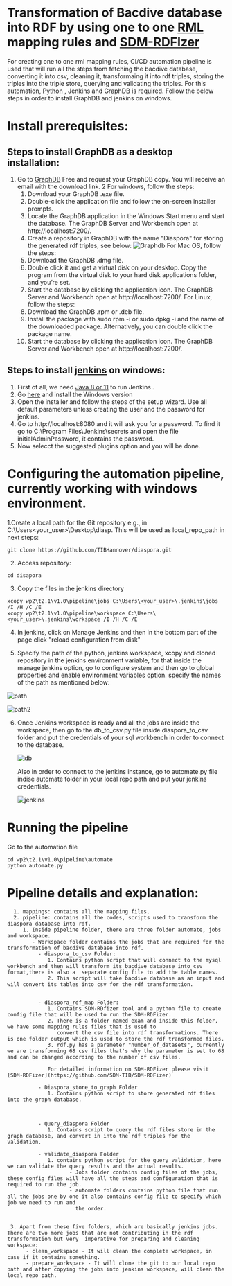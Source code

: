 # Transformation of Bacdive database into RDF by using one to one [RML](https://rml.io/specs/rml/#overview-0) mapping rules and [SDM-RDFIzer](https://github.com/SDM-TIB/SDM-RDFizer) 

For creating one to one rml mapping rules, CI/CD automation pipeline is used that will run all the steps from fetching the bacdive database, converting it into csv, cleaning it, transformaing it into rdf triples, storing the triples into the triple store, querying and validating the triples. For this automation, [Python](https://www.python.org/downloads/) , Jenkins and GraphDB is required. Follow the below steps in order to install GraphDB and jenkins on windows. 

      
# Install prerequisites:

  

  ## Steps to install GraphDB as a desktop installation:
  1. Go to [GraphDB](https://www.ontotext.com/products/graphdb/graphdb-free/) Free and request your GraphDB copy. You will receive an email with the download link. 
  2  For windows, follow the steps: 
       1. Download your GraphDB .exe file.
       2. Double-click the application file and follow the on-screen installer prompts.
       3. Locate the GraphDB application in the Windows Start menu and start the database. The GraphDB Server and Workbench open at http://localhost:7200/.
       4. Create a repository in GraphDB with the name "Diaspora" for storing the generated rdf triples, see below:
       ![Graphdb](https://user-images.githubusercontent.com/55106484/176881416-3f39143e-6615-4e83-9f04-80338fc589dc.PNG)
     For Mac OS, follow the steps:
       1. Download the GraphDB .dmg file.
       2. Double click it and get a virtual disk on your desktop. Copy the program from the virtual disk to your hard disk applications folder, and you’re set.
       3. Start the database by clicking the application icon. The GraphDB Server and Workbench open at http://localhost:7200/.
     For Linux, follow the steps:
       1. Download the GraphDB .rpm or .deb file.
       2. Install the package with sudo rpm -i or sudo dpkg -i and the name of the downloaded package. Alternatively, you can double click the package name.
       3. Start the database by clicking the application icon. The GraphDB Server and Workbench open at http://localhost:7200/.
      
       
  
  ## Steps to install [jenkins](https://www.jenkins.io/doc/book/installing/windows/) on windows: 
   1. First of all, we need [Java 8 or 11](https://www.java.com/en/download/help/windows_manual_download.html) to run Jenkins .
   2. Go [here](https://www.jenkins.io/download/#downloading-jenkins) and install the Windows version
   3. Open the installer and follow the steps of the setup wizard. Use all default parameters unless creating the user and the password for jenkins.
   4. Go to http://localhost:8080 and it will ask you for a password. To find it go to C:\Program Files\Jenkins\secrets and open the file initialAdminPassword, it contains the password.
   5. Now selecct the suggested plugins option and you will be done.
 
# Configuring the automation pipeline, currently working with windows environment. 

1.Create a local path for the Git repository e.g., in C:\Users\<your_user>\Desktop\diasp. This will be used as local_repo_path in next steps:
```
git clone https://github.com/TIBHannover/diaspora.git
```

2. Access repository:

```
cd disapora
```

3. Copy the files in the jenkins directory

```
xcopy wp2\t2.1\v1.0\pipeline\jobs C:\Users\<your_user>\.jenkins\jobs /I /H /C /E
xcopy wp2\t2.1\v1.0\pipeline\workspace C:\Users\<your_user>\.jenkins\workspace /I /H /C /E
```

4. In jenkins, click on Manage Jenkins and then in the bottom part of the page click "reload configuration from disk"

5. Specify the path of the python, jenkins workspace, xcopy and cloned repository in the jenkins environment variable, for that inside the manage jenkins option, go to configure system and then go to global properties and enable environment variables option. specify the names of the path as mentioned below:

![path](https://user-images.githubusercontent.com/55106484/176935037-04442cb2-a133-4a08-8125-61df1053c58a.PNG)


![path2](https://user-images.githubusercontent.com/55106484/176921732-c61b989e-9c2a-49ed-8f4b-6e7229004eae.PNG)

6. Once Jenkins workspace is ready and all the jobs are inside the workspace, then go to the db_to_csv.py file inside diaspora_to_csv folder and put the credentials of    your sql workbench in order to connect to the database.    

   ![db](https://user-images.githubusercontent.com/55106484/176936219-6b697cb6-89d6-41c3-ab88-04f3d5af4057.PNG)
   
   Also in order to connect to the jenkins instance, go to automate.py file indise automate folder in your local repo path and put your jenkins credentials.
   
   ![jenkins](https://user-images.githubusercontent.com/55106484/176936641-cbdf7e20-fe02-43e4-81c5-9f7d432b9722.PNG)

# Running the pipeline



Go to the automation file
```
cd wp2\t2.1\v1.0\pipeline\automate
python automate.py
```
# Pipeline details and explanation:
      1. mappings: contains all the mapping files. 
      2. pipeline: contains all the codes, scripts used to transform the diaspora database into rdf.
         1. Inside pipeline folder, there are three folder automate, jobs and workspace.
            - Workspace folder contains the jobs that are required for the transformation of bacdive database into rdf.
              - diaspora_to_csv Folder:
                 1. Contains python script that will connect to the mysql workbench and then will transform its bacdive database into csv format,there is also a  separate config file to add the table names.  
                 2. This script will take bacdive database as an input and will convert its tables into csv for the rdf transformation. 


              - diaspora_rdf_map Folder:
                 1. Contains SDM-RDfizer tool and a python file to create config file that will be used to run the SDM-RDFizer. 
                 2. There is a folder named exam and inside this folder, we have some mapping rules files that is used to 
                    convert the csv file into rdf transformations. There is one folder output which is used to store the rdf transformed files. 
                 3. rdf.py has a parameter "number_of_datasets", currently we are transforming 68 csv files that's why the parameter is set to 68 and can be changed according to the number of csv files.

                 For detailed information on SDM-RDFizer please visit [SDM-RDFizer](https://github.com/SDM-TIB/SDM-RDFizer)

              - Diaspora_store_to_graph Folder
                 1. Contains python script to store generated rdf files into the graph database. 


    
              - Query_diaspora Folder
                 1. Contains script to query the rdf files store in the graph database, and convert in into the rdf triples for the validation. 
    
              - validate_diaspora Folder
                 1. contains python script for the query validation, here we can validate the query results and the actual results. 
                        - Jobs folder contains config files of the jobs, these config files will have all the steps and configuration that is required to run the job.
                        - automate folders contains python file that run all the jobs one by one it also contains config file to specify which job we need to run and
                          the order.
   

     3. Apart from these five folders, which are basically jenkins jobs. There are two more jobs that are not contributing in the rdf transformation but very  imperative for preparing and cleaning workspace:
          - clean_workspace - It will clean the complete workspace, in case if it contains something.
          - prepare_workspace - It will clone the git to our local repo path and after copying the jobs into jenkins workspace, will clean the local repo path. 

    

